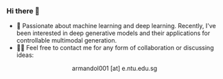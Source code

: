### Hi there 👋

- 🔭 Passionate about machine learning and deep learning. Recently, I've been interested in deep generative models and their applications for controllable multimodal generation.
- 🙋‍♂️ Feel free to contact me for any form of collaboration or discussing ideas:

<p align="center">armandol001 [at] e.ntu.edu.sg</p>

<!--
[![Gmail Badge](https://img.shields.io/badge/-fmq22@mails.tsinghua.edu.cn-911581?style=social-square&link=mailto:fmq22@mails.tsinghua.edu.cn)](mailto:fmq22@mails.tsinghua.edu.cn)
[![Linkedin Badge](https://img.shields.io/badge/-armandotelesfortes-0077b5?style=social-square&logo=Linkedin&logoColor=white&link=https://www.linkedin.com/in/armandotelesfortes/)](https://www.linkedin.com/in/armandotelesfortes/)
![visitors](https://visitor-badge.glitch.me/badge?page_id=atfortes.atfortes&left_color=green&right_color=red)
![Github Stats](https://github-readme-stats.vercel.app/api?username=atfortes&count_private=true&show_icons=true&include_all_commits=true)
![Top Langs](https://github-readme-stats.vercel.app/api/top-langs/?username=atfortes&hide=TeX&layout=compact&count_private=true)
-->
